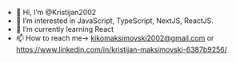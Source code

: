 - 👋 Hi, I’m @Kristijan2002
- 👀 I’m interested in JavaScript, TypeScript, NextJS, ReactJS.
- 🌱 I’m currently learning React
- 📫 How to reach me-> kikomaksimovski2002@gmail.com or https://www.linkedin.com/in/kristijan-maksimovski-6387b9256/

<!---
Kristijan2002/Kristijan2002 is a ✨ special ✨ repository because its `README.md` (this file) appears on your GitHub profile.
You can click the Preview link to take a look at your changes.
--->
